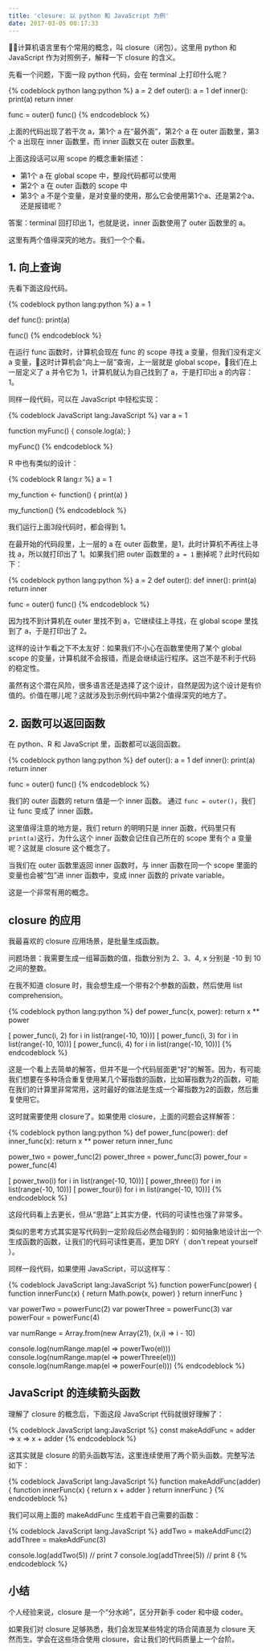 ```yaml
---
title: 'closure: 以 python 和 JavaScript 为例'
date: 2017-03-05 00:17:33
---
```


计算机语言里有个常用的概念，叫 closure（闭包）。这里用 python 和 JavaScript 作为对照例子，解释一下 closure 的含义。

先看一个问题，下面一段 python 代码，会在 terminal 上打印什么呢？

{% codeblock python lang:python %}
a = 2
def outer():
  a = 1
  def inner():
    print(a)
  return inner

func = outer()
func()
{% endcodeblock %}

<!-- more -->

上面的代码出现了若干次 a，第1个 a 在“最外面”，第2个 a 在 outer 函数里，第3个 a 出现在 inner 函数里，而 inner 函数又在 outer 函数里。

上面这段话可以用 scope 的概念重新描述：
- 第1个 a 在 global scope 中，整段代码都可以使用
- 第2个 a 在 outer 函数的 scope 中
- 第3个 a 不是个变量，是对变量的使用，那么它会使用第1个a、还是第2个a、还是报错呢？

答案：terminal 回打印出 1，也就是说，inner 函数使用了 outer 函数里的 a。

这里有两个值得深究的地方。我们一个个看。

## 1. 向上查询

先看下面这段代码。

{% codeblock python lang:python %}
a = 1

def func():
  print(a)

func()
{% endcodeblock %}

在运行 func 函数时，计算机会现在 func 的 scope 寻找 a 变量，但我们没有定义 a 变量，这时计算机会“向上一层”查询，上一层就是 global scope，我们在上一层定义了 a 并令它为 1，计算机就认为自己找到了 a，于是打印出 a 的内容：1。

同样一段代码，可以在 JavaScript 中轻松实现：

{% codeblock JavaScript lang:JavaScript %}
var a = 1

function myFunc() {
  console.log(a);
}

myFunc()
{% endcodeblock %}


R 中也有类似的设计：

{% codeblock R lang:r %}
a = 1

my_function <- function() {
  print(a)
}

my_function()
{% endcodeblock %}

我们运行上面3段代码时，都会得到 1。

在最开始的代码段里，上一层的 a 在 outer 函数里，是1，此时计算机不再往上寻找 a，所以就打印出了 1。如果我们把 outer 函数里的 `a = 1` 删掉呢？此时代码如下：

{% codeblock python lang:python %}
a = 2
def outer():
  def inner():
    print(a)
  return inner

func = outer()
func()
{% endcodeblock %}

因为找不到计算机在 outer 里找不到 a，它继续往上寻找，在 global scope 里找到了 a，于是打印出了 2。

这样的设计乍看之下不太友好：如果我们不小心在函数里使用了某个 global scope 的变量，计算机就不会报错，而是会继续运行程序。这岂不是不利于代码的稳定性。

虽然有这个潜在风险，很多语言还是选择了这个设计，自然是因为这个设计是有价值的。价值在哪儿呢？这就涉及到示例代码中第2个值得深究的地方了。


## 2. 函数可以返回函数 

在 python、R 和 JavaScript 里，函数都可以返回函数。

{% codeblock python lang:python %}
def outer():
  a = 1
  def inner():
    print(a)
  return inner

func = outer()
func()
{% endcodeblock %}

我们的 outer 函数的 return 值是一个 inner 函数。
通过 `func = outer()`，我们让 func 变成了 inner 函数。

这里值得注意的地方是，我们 return 的明明只是 inner 函数，代码里只有 `print(a)`这行，为什么这个 inner 函数会记住自己所在的 scope 里有个 a 变量呢？这就是 closure 这个概念了。

当我们在 outer 函数里返回 inner 函数时，与 inner 函数在同一个 scope 里面的变量也会被“包”进 inner 函数中，变成 inner 函数的 private variable。

这是一个非常有用的概念。

## closure 的应用

我最喜欢的 closure 应用场景，是批量生成函数。

问题场景：我需要生成一组幂函数的值，指数分别为 2、3、4, x 分别是 -10 到 10 之间的整数。

在我不知道 closure 时，我会想生成一个带有2个参数的函数，然后使用 list comprehension。

{% codeblock python lang:python %}
def power_func(x, power):
  return x ** power

[ power_func(i, 2) for i in list(range(-10, 10))]
[ power_func(i, 3) for i in list(range(-10, 10))]
[ power_func(i, 4) for i in list(range(-10, 10))]
{% endcodeblock %}

这是一个看上去简单的解答，但并不是一个代码层面更“好”的解答。因为，有可能我们想要在多种场合重复使用某几个幂指数的函数，比如幂指数为2的函数，可能在我们的计算里非常常用，这时最好的做法是生成一个幂指数为2的函数，然后重复使用它。

这时就需要使用 closure了。如果使用 closure，上面的问题会这样解答：

{% codeblock python lang:python %}
def power_func(power):
  def inner_func(x):
    return x ** power
  return inner_func

power_two = power_func(2)
power_three = power_func(3)
power_four = power_func(4)


[ power_two(i) for i in list(range(-10, 10))]
[ power_three(i) for i in list(range(-10, 10))]
[ power_four(i) for i in list(range(-10, 10))]
{% endcodeblock %}

这段代码看上去更长，但从“思路”上其实方便，代码的可读性也强了非常多。

类似的思考方式其实是写代码到一定阶段后必然会碰到的：如何抽象地设计出一个生成函数的函数，让我们的代码可读性更高，更加 DRY（ don't repeat yourself ）。

同样一段代码，如果使用 JavaScript，可以这样写：

{% codeblock JavaScript lang:JavaScript %}
function powerFunc(power) {
  function innerFunc(x) {
    return Math.pow(x, power)
  }
  return innerFunc
}


var powerTwo = powerFunc(2)
var powerThree = powerFunc(3)
var powerFour = powerFunc(4)

var numRange = Array.from(new Array(21), (x,i) => i - 10)

console.log(numRange.map(el => powerTwo(el)))
console.log(numRange.map(el => powerThree(el)))
console.log(numRange.map(el => powerFour(el)))
{% endcodeblock %}


## JavaScript 的连续箭头函数

理解了 closure 的概念后，下面这段 JavaScript 代码就很好理解了：

{% codeblock JavaScript lang:JavaScript %}
const makeAddFunc = adder => x => x + adder
{% endcodeblock %}

这其实就是 closure 的箭头函数写法，这里连续使用了两个箭头函数。完整写法如下：

{% codeblock JavaScript lang:JavaScript %}
function makeAddFunc(adder) {
  function innerFunc(x) {
    return x + adder
  }
  return innerFunc
}
{% endcodeblock %}

我们可以用上面的 makeAddFunc 生成若干自己需要的函数：

{% codeblock JavaScript lang:JavaScript %}
addTwo = makeAddFunc(2)
addThree = makeAddFunc(3)

console.log(addTwo(5)) // print 7
console.log(addThree(5)) // print 8
{% endcodeblock %}



## 小结

个人经验来说，closure 是一个“分水岭”，区分开新手 coder 和中级 coder。

如果我们对 closure 足够熟悉，我们会发现某些特定的场合简直是为 closure 天然而生。学会在这些场合使用 closure，会让我们的代码质量上一个台阶。
